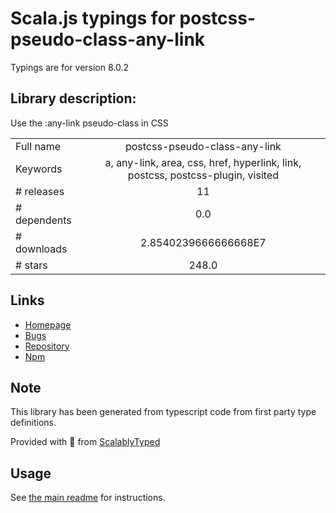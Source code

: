 
# Scala.js typings for postcss-pseudo-class-any-link

Typings are for version 8.0.2

## Library description:
Use the :any-link pseudo-class in CSS

|                    |                 |
| ------------------ | :-------------: |
| Full name          | postcss-pseudo-class-any-link |
| Keywords           | a, any-link, area, css, href, hyperlink, link, postcss, postcss-plugin, visited |
| # releases         | 11 |
| # dependents       | 0.0 |
| # downloads        | 2.8540239666666668E7 |
| # stars            | 248.0 |

## Links
- [Homepage](https://github.com/csstools/postcss-plugins/tree/main/plugins/postcss-pseudo-class-any-link#readme)
- [Bugs](https://github.com/csstools/postcss-plugins/issues)
- [Repository](https://github.com/csstools/postcss-plugins)
- [Npm](https://www.npmjs.com/package/postcss-pseudo-class-any-link)
    


## Note
This library has been generated from typescript code from first party type definitions.

Provided with :purple_heart: from [ScalablyTyped](https://github.com/oyvindberg/ScalablyTyped)

## Usage
See [the main readme](../../readme.md) for instructions.


